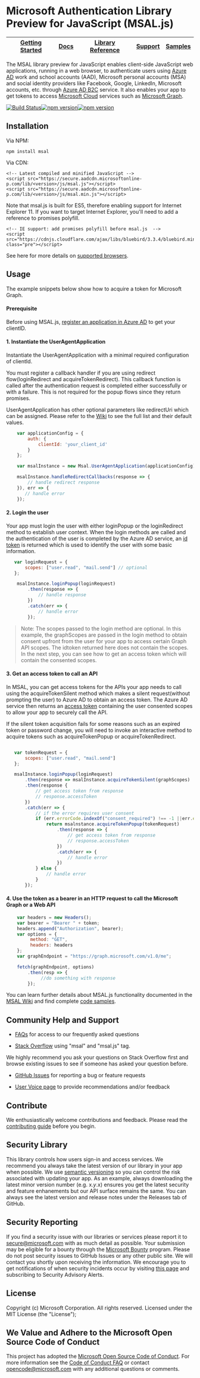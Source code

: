 
Microsoft Authentication Library Preview for JavaScript (MSAL.js)
=========================================================

| [Getting Started](https://docs.microsoft.com/en-us/azure/active-directory/develop/guidedsetups/active-directory-javascriptspa)| [Docs](https://aka.ms/aaddevv2) | [Library Reference](https://htmlpreview.github.io/?https://raw.githubusercontent.com/AzureAD/microsoft-authentication-library-for-js/blob/dev/docs/classes/_useragentapplication_.useragentapplication.html) | [Support](README.md#community-help-and-support) | [Samples](https://github.com/AzureAD/microsoft-authentication-library-for-js/wiki/Samples)
| --- | --- | --- | --- | --- |


The MSAL library preview for JavaScript enables client-side JavaScript web applications, running in a web browser, to authenticate users using [Azure AD](https://docs.microsoft.com/en-us/azure/active-directory/develop/v2-overview) work and school accounts (AAD), Microsoft personal accounts (MSA) and social identity providers like Facebook, Google, LinkedIn, Microsoft accounts, etc. through [Azure AD B2C](https://docs.microsoft.com/en-us/azure/active-directory-b2c/active-directory-b2c-overview#identity-providers) service. It also enables your app to get tokens to access [Microsoft Cloud](https://cloud.microsoft.com) services such as [Microsoft Graph](https://graph.microsoft.io).

[![Build Status](https://travis-ci.org/AzureAD/microsoft-authentication-library-for-js.png?branch=dev)](https://travis-ci.org/AzureAD/microsoft-authentication-library-for-js)[![npm version](https://img.shields.io/npm/v/msal.svg?style=flat)](https://www.npmjs.com/package/msal)[![npm version](https://img.shields.io/npm/dm/msal.svg)](https://nodei.co/npm/msal/)


## Installation
Via NPM:

    npm install msal

Via CDN:

    <!-- Latest compiled and minified JavaScript -->
    <script src="https://secure.aadcdn.microsoftonline-p.com/lib/<version>/js/msal.js"></script>
    <script src="https://secure.aadcdn.microsoftonline-p.com/lib/<version>/js/msal.min.js"></script>

Note that msal.js is built for ES5, therefore enabling support for Internet Explorer 11. If you want to target Internet Explorer, you'll need to add a reference to promises polyfill.

    <!-- IE support: add promises polyfill before msal.js  -->
    <script src="https://cdnjs.cloudflare.com/ajax/libs/bluebird/3.3.4/bluebird.min.js" class="pre"></script>

See here for more details on [supported browsers](https://github.com/AzureAD/microsoft-authentication-library-for-js/wiki/FAQs#q4-what-browsers-is-msaljs-supported-on).

## Usage
The example snippets below show how to acquire a token for Microsoft Graph.

#### Prerequisite

Before using MSAL.js, [register an application in Azure AD](https://docs.microsoft.com/en-us/azure/active-directory/develop/quickstart-register-app) to get your clientID.

#### 1. Instantiate the UserAgentApplication

Instantiate the UserAgentApplication with a minimal required configuration of clientId.

You must register a callback handler if you are using redirect flow(loginRedirect and acquireTokenRedirect). This callback function is called after the authentication request is completed either successfully or with a failure. This is not required for the popup flows since they return promises.

UserAgentApplication has other optional parameters like redirectUri which can be assigned. Please refer to the [Wiki](https://github.com/AzureAD/microsoft-authentication-library-for-js/wiki/MSAL-basics#configuration-options) to see the full list and their default values.

```JavaScript
    var applicationConfig = {
        auth: {
            clientId: 'your_client_id'
        }
    };

    var msalInstance = new Msal.UserAgentApplication(applicationConfig);

    msalInstance.handleRedirectCallbacks(response => {
        // handle redirect response
    }), err => {
       // handle error
    });

```

#### 2. Login the user

Your app must login the user with either loginPopup or the loginRedirect method to establish user context. When the login methods are called and the authentication of the user is completed by the Azure AD service, an [id token](https://docs.microsoft.com/en-us/azure/active-directory/develop/id-tokens) is returned which is used to identify the user with some basic information.

```JavaScript
   var loginRequest = {
       scopes: ["user.read", "mail.send"] // optional
   };

    msalInstance.loginPopup(loginRequest)
        .then(response => {
            // handle response
        })
        .catch(err => {
            // handle error
        });

```
> Note: The scopes passed to the login method are optional. In this example, the graphScopes are passed in the login method to obtain consent upfront from the user for your app to access certain Graph API scopes. The idtoken returned here does not contain the scopes. In the next step, you can see how to get an access token which will contain the consented scopes.

#### 3. Get an access token to call an API

In MSAL, you can get access tokens for the APIs your app needs to call using the acquireTokenSilent method which makes a silent request(without prompting the user) to Azure AD to obtain an access token. The Azure AD service then returns an [access token](https://docs.microsoft.com/en-us/azure/active-directory/develop/access-tokens) containing the user consented scopes to allow your app to securely call the API.

If the silent token acquisition fails for some reasons such as an expired token or password change, you will need to invoke an interactive method to acquire tokens such as acquireTokenPopup or acquireTokenRedirect.

 ```JavaScript

    var tokenRequest = {
        scopes: ["user.read", "mail.send"]
    };

    msalInstance.loginPopup(loginRequest)
        .then(response => msalInstance.acquireTokenSilent(graphScopes)
        .then(response {
            // get access token from response
            // response.accessToken
        })
        .catch(err => {
            // if the error requires user consent
            if (err.errorCode.indexOf("consent_required") !== -1 ||err.errorCode.indexOf("interaction_required") !== -1 ||err.errorCode.indexOf("login_required") !== -1 ) {
                return msalnstance.acquireTokenPopup(tokenRequest)
                    .then(response => {
                        // get access token from response
                        // response.accessToken
                    })
                    .catch(err => {
                        // handle error
                    })
            } else {
                // handle error
            }
        });


```

#### 4. Use the token as a bearer in an HTTP request to call the Microsoft Graph or a Web API

```JavaScript
    var headers = new Headers();
    var bearer = "Bearer " + token;
    headers.append("Authorization", bearer);
    var options = {
         method: "GET",
         headers: headers
    };
    var graphEndpoint = "https://graph.microsoft.com/v1.0/me";

    fetch(graphEndpoint, options)
        .then(resp => {
             //do something with response
        });
```

You can learn further details about MSAL.js functionality documented in the [MSAL Wiki](https://github.com/AzureAD/microsoft-authentication-library-for-js/wiki) and find complete [code samples](https://github.com/AzureAD/microsoft-authentication-library-for-js/wiki/Samples).

## Community Help and Support

- [FAQs](https://github.com/AzureAD/microsoft-authentication-library-for-js/wiki/FAQs) for access to our frequently asked questions

- [Stack Overflow](http://stackoverflow.com/questions/tagged/msal) using "msal" and "msal.js" tag.

We highly recommend you ask your questions on Stack Overflow first and browse existing issues to see if someone has asked your question before.

- [GitHub Issues](../../issues) for reporting a bug or feature requests

- [User Voice page](https://feedback.azure.com/forums/169401-azure-active-directory) to provide recommendations and/or feedback

## Contribute

We enthusiastically welcome contributions and feedback. Please read the [contributing guide](contributing.md) before you begin.

## Security Library

This library controls how users sign-in and access services. We recommend you always take the latest version of our library in your app when possible. We use [semantic versioning](http://semver.org) so you can control the risk associated with updating your app. As an example, always downloading the latest minor version number (e.g. x.*y*.x) ensures you get the latest security and feature enhanements but our API surface remains the same. You can always see the latest version and release notes under the Releases tab of GitHub.

## Security Reporting

If you find a security issue with our libraries or services please report it to [secure@microsoft.com](mailto:secure@microsoft.com) with as much detail as possible. Your submission may be eligible for a bounty through the [Microsoft Bounty](http://aka.ms/bugbounty) program. Please do not post security issues to GitHub Issues or any other public site. We will contact you shortly upon receiving the information. We encourage you to get notifications of when security incidents occur by visiting [this page](https://technet.microsoft.com/en-us/security/dd252948) and subscribing to Security Advisory Alerts.

## License

Copyright (c) Microsoft Corporation.  All rights reserved. Licensed under the MIT License (the "License");

## We Value and Adhere to the Microsoft Open Source Code of Conduct

This project has adopted the [Microsoft Open Source Code of Conduct](https://opensource.microsoft.com/codeofconduct/). For more information see the [Code of Conduct FAQ](https://opensource.microsoft.com/codeofconduct/faq/) or contact [opencode@microsoft.com](mailto:opencode@microsoft.com) with any additional questions or comments.
